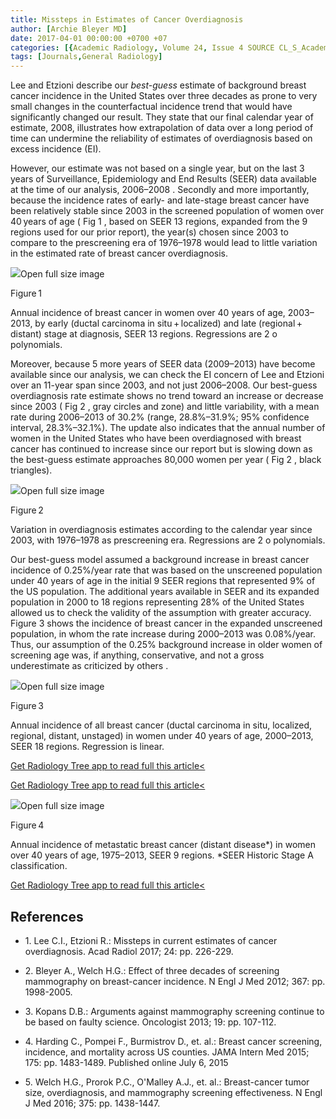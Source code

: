 ```yaml
---
title: Missteps in Estimates of Cancer Overdiagnosis
author: [Archie Bleyer MD]
date: 2017-04-01 00:00:00 +0700 +07
categories: [{Academic Radiology, Volume 24, Issue 4 SOURCE CL_S_AcademicRadiologyVolume24Issue4 1}]
tags: [Journals,General Radiology]
---
```

Lee and Etzioni describe our _best-guess_ estimate of background breast cancer incidence in the United States over three decades as prone to very small changes in the counterfactual incidence trend that would have significantly changed our result. They state that our final calendar year of estimate, 2008, illustrates how extrapolation of data over a long period of time can undermine the reliability of estimates of overdiagnosis based on excess incidence (EI).

However, our estimate was not based on a single year, but on the last 3 years of Surveillance, Epidemiology and End Results (SEER) data available at the time of our analysis, 2006–2008 . Secondly and more importantly, because the incidence rates of early- and late-stage breast cancer have been relatively stable since 2003 in the screened population of women over 40 years of age (  Fig 1 , based on SEER 13 regions, expanded from the 9 regions used for our prior report), the year(s) chosen since 2003 to compare to the prescreening era of 1976–1978 would lead to little variation in the estimated rate of breast cancer overdiagnosis.

![](https://d1niluoi1dd30v.cloudfront.net/10766332/S1076633217X00032/S1076633217300600/xacra3940-fig-0001.jpg?Signature=XUCY0VvzwEZMUMKjwYpApNfFJNhC4bt5lXcoAWIIrR7LqBGl2kRBR7TqRgqX2739-bBcPd0gT7MAC7IuVCcD9Pn-4FMeq0ZH74enkQqGHaZabE3i03DOtx04Ouqq9ZQ7Oj-DjsDaV0Lx9Tl9xYn9gyTq5DxXbQWtFiGqQCbZZ3c_&Expires=1669596497&Key-Pair-Id=APKAICLNFGBCWWYGVIZQ)Open full size image

Figure 1


Annual incidence of breast cancer in women over 40 years of age, 2003–2013, by early (ductal carcinoma in situ + localized) and late (regional + distant) stage at diagnosis, SEER 13 regions. Regressions are 2  o  polynomials.


Moreover, because 5 more years of SEER data (2009–2013) have become available since our analysis, we can check the EI concern of Lee and Etzioni over an 11-year span since 2003, and not just 2006–2008. Our best-guess overdiagnosis rate estimate shows no trend toward an increase or decrease since 2003 (  Fig 2 , gray circles and zone) and little variability, with a mean rate during 2006–2013 of 30.2% (range, 28.8%–31.9%; 95% confidence interval, 28.3%–32.1%). The update also indicates that the annual number of women in the United States who have been overdiagnosed with breast cancer has continued to increase since our report but is slowing down as the best-guess estimate approaches 80,000 women per year (  Fig 2 , black triangles).

![](https://d1niluoi1dd30v.cloudfront.net/10766332/S1076633217X00032/S1076633217300600/xacra3940-fig-0002.jpg?Signature=CGv-gSaUsz5hG9x8ONWZHkhy9J0h6FcR8BeqT7wf1Ae-6dN22KkmSxMFzItYvzE0xKnFYux5D0Db9S-wjboat0UShNFC8zi3moWjFgg7KEmAl8ZoldnhUo6q1NEXglp-sGgSu5EHgg5Ju%7EFYatBhRkLYVdNVS4ZIEj%7ELaZQMyQE_&Expires=1669596497&Key-Pair-Id=APKAICLNFGBCWWYGVIZQ)Open full size image

Figure 2


Variation in overdiagnosis estimates according to the calendar year since 2003, with 1976–1978 as prescreening era. Regressions are 2  o  polynomials.


Our best-guess model assumed a background increase in breast cancer incidence of 0.25%/year rate that was based on the unscreened population under 40 years of age in the initial 9 SEER regions that represented 9% of the US population. The additional years available in SEER and its expanded population in 2000 to 18 regions representing 28% of the United States allowed us to check the validity of the assumption with greater accuracy.  Figure 3 shows the incidence of breast cancer in the expanded unscreened population, in whom the rate increase during 2000–2013 was 0.08%/year. Thus, our assumption of the 0.25% background increase in older women of screening age was, if anything, conservative, and not a gross underestimate as criticized by others .

![](https://d1niluoi1dd30v.cloudfront.net/10766332/S1076633217X00032/S1076633217300600/xacra3940-fig-0003.jpg?Signature=SOoAwYnseY7g-GHIflokEMu7YgDkQyrjPxohuI0wCGci3OIKQtSRdL0nAB1uriGyzlSj68nsZY4wZzMT%7EwLrE9ZTQRJygxPRvZuYRQvW18fHdMd3HRz50B9ImGfhYBA278nsCdn09ocswao9C93SSmhTAptY2asIJJiAwxFc3tU_&Expires=1669596497&Key-Pair-Id=APKAICLNFGBCWWYGVIZQ)Open full size image

Figure 3


Annual incidence of all breast cancer (ductal carcinoma in situ, localized, regional, distant, unstaged) in women under 40 years of age, 2000–2013, SEER 18 regions. Regression is linear.


[Get Radiology Tree app to read full this article<](https://clinicalpub.com/app)

[Get Radiology Tree app to read full this article<](https://clinicalpub.com/app)

![](https://d1niluoi1dd30v.cloudfront.net/10766332/S1076633217X00032/S1076633217300600/xacra3940-fig-0004.jpg?Signature=JZ%7ENNjCWRkK26Kt-FjT5KWzcPuIdm4Cc%7ETIeyHIkVltvxK%7EwJxHOZO8Isvf75gJPXh7wKA4aC9BknUhDf1H71FiNzR7UbwIbqYcKwlF-NJEE1ksYSsFIMNmaXan6dCm8wY4Aei31vZ7t9FgqO6ox585qdAoNxtLgSkjWkgmXDI0_&Expires=1669596497&Key-Pair-Id=APKAICLNFGBCWWYGVIZQ)Open full size image

Figure 4


Annual incidence of metastatic breast cancer (distant disease\*) in women over 40 years of age, 1975–2013, SEER 9 regions. \*SEER Historic Stage A classification.


[Get Radiology Tree app to read full this article<](https://clinicalpub.com/app)

## References

- 1\. Lee C.I., Etzioni R.: Missteps in current estimates of cancer overdiagnosis. Acad Radiol 2017; 24: pp. 226-229.


- 2\. Bleyer A., Welch H.G.: Effect of three decades of screening mammography on breast-cancer incidence. N Engl J Med 2012; 367: pp. 1998-2005.


- 3\. Kopans D.B.: Arguments against mammography screening continue to be based on faulty science. Oncologist 2013; 19: pp. 107-112.


- 4\. Harding C., Pompei F., Burmistrov D., et. al.: Breast cancer screening, incidence, and mortality across US counties. JAMA Intern Med 2015; 175: pp. 1483-1489. Published online July 6, 2015


- 5\. Welch H.G., Prorok P.C., O'Malley A.J., et. al.: Breast-cancer tumor size, overdiagnosis, and mammography screening effectiveness. N Engl J Med 2016; 375: pp. 1438-1447.